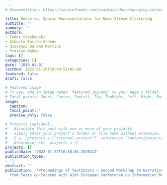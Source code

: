 ```yaml
---
# Documentation: https://sourcethemes.com/academic/docs/managing-content/

title: Dense vs. Sparse Representations for News Stream Clustering
subtitle: ''
summary: ''
authors:
- Todor Staykovski
- Alberto Barrón-Cedeño
- Giovanni Da San Martino
- Preslav Nakov
tags: []
categories: []
date: '2019-01-01'
lastmod: 2022-01-26T18:49:51+01:00
featured: false
draft: false

# Featured image
# To use, add an image named `featured.jpg/png` to your page's folder.
# Focal points: Smart, Center, TopLeft, Top, TopRight, Left, Right, BottomLeft, Bottom, BottomRight.
image:
  caption: ''
  focal_point: ''
  preview_only: false

# Projects (optional).
#   Associate this post with one or more of your projects.
#   Simply enter your project's folder or file name without extension.
#   E.g. `projects = ["internal-project"]` references `content/project/deep-learning/index.md`.
#   Otherwise, set `projects = []`.
projects: []
publishDate: '2022-01-27T16:35:01.252041Z'
publication_types:
- '1'
abstract: ''
publication: '*Proceedings of Text2Story — Second Workshop on Narrative Extraction
  From Texts co-located with 41th European Conference on Information Retrieval*'
---
```

